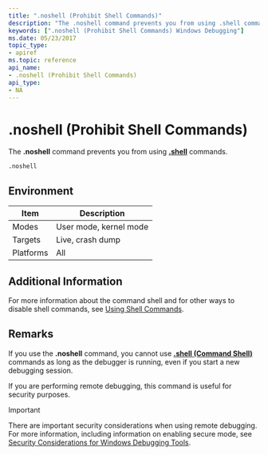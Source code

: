 ```yaml
---
title: ".noshell (Prohibit Shell Commands)"
description: "The .noshell command prevents you from using .shell commands."
keywords: [".noshell (Prohibit Shell Commands) Windows Debugging"]
ms.date: 05/23/2017
topic_type:
- apiref
ms.topic: reference
api_name:
- .noshell (Prohibit Shell Commands)
api_type:
- NA
---
```


# .noshell (Prohibit Shell Commands)


The **.noshell** command prevents you from using [**.shell**](-shell--command-shell-.md) commands.

```dbgcmd
.noshell 
```

## <span id="ddk_meta_prohibit_shell_commands_dbg"></span><span id="DDK_META_PROHIBIT_SHELL_COMMANDS_DBG"></span>


## Environment

|  Item  | Description          |
|--------|----------------------|
|Modes   |User mode, kernel mode|
|Targets |Live, crash dump      |
|Platforms|All                  |

 

## Additional Information

For more information about the command shell and for other ways to disable shell commands, see [Using Shell Commands](using-shell-commands.md).

## Remarks

If you use the **.noshell** command, you cannot use [**.shell (Command Shell)**](-shell--command-shell-.md) commands as long as the debugger is running, even if you start a new debugging session.

If you are performing remote debugging, this command is useful for security purposes.

> [!IMPORTANT]
> There are important security considerations when using remote debugging. For more information, including information on enabling secure mode, see [Security Considerations for Windows Debugging Tools](../debugger/security-considerations.md).
